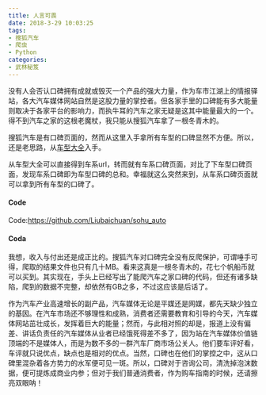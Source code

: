 ```yaml
---
title: 人言可畏
date: 2018-3-29 10:03:25
tags:
- 搜狐汽车
- 爬虫
- Python
categories:
- 武林秘笈
---
```


没有人会否认口碑拥有成就或毁灭一个产品的强大力量，作为车市江湖上的情报驿站，各大汽车媒体网站自然是这股力量的掌控者。但各家手里的口碑能有多大能量则取决于各家平台的影响力，而执牛耳的汽车之家无疑是这其中能量最大的一个。得不到汽车之家的这根老魔杖，我只能从搜狐汽车拿了一根冬青木的。

搜狐汽车是有口碑页面的，然而从这里入手拿所有车型的口碑显然不方便。所以，还是老思路，从[车型大全](https://db.auto.sohu.com/home/)入手。

从车型大全可以直接得到车系url，转而就有车系口碑页面，对比了下车型口碑页面，发现车系口碑即为车型口碑的总和。幸福就这么突然来到，从车系口碑页面就可以拿到所有车型的口碑了。

<!--more -->

#### Code

Code:https://github.com/Liubaichuan/sohu_auto

#### Coda

我想，收入与付出还是成正比的。搜狐汽车对口碑完全没有反爬保护，可谓唾手可得，爬取的结果文件也只有几十MB。看来这真是一根冬青木的，花七个帆船币就可以买到。其实现在，手头上已经写出了能爬汽车之家口碑的代码，但还有诸多缺陷，爬到的数据不完整，却依然有GB之多，不过这应该是后话了。

作为汽车产业高速增长的副产品，汽车媒体无论是平媒还是网媒，都先天缺少独立的基因。在汽车市场还不够理性和成熟，消费者还需要教育和引导的今天，汽车媒体网站茁壮成长，发挥着巨大的能量；然而，与此相对照的却是，报道上没有偏差、讲话负责任的汽车媒体从业者已经饿死得差不多了，因为站在汽车媒体价值链顶端的不是媒体人，而是为数不多的一群汽车厂商市场公关人。他们要车评好看，车评就只说优点，缺点也是相对的优点。当然，口碑也在他们的掌控之中，这从口碑里混杂着各方势力的水军便可见一斑。所以，口碑对于咨询公司，清洗掉泡沫数据，便可提炼成商业内参；但对于我们普通消费者，作为购车指南的时候，还请擦亮双眼呐！
